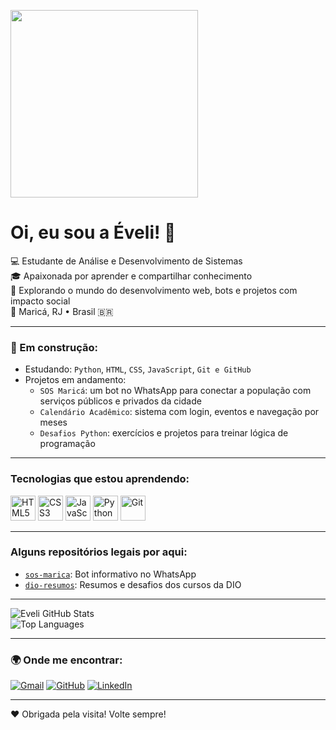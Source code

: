 <p align="left">
  <img src="https://media.giphy.com/media/L1R1tvI9svkIWwpVYr/giphy.gif" width="300" />
</p>

<h1 align="left">Oi, eu sou a Éveli! 👋</h1>

<p align="left">
  💻 Estudante de Análise e Desenvolvimento de Sistemas <br>
  🎓 Apaixonada por aprender e compartilhar conhecimento <br>
  🚀 Explorando o mundo do desenvolvimento web, bots e projetos com impacto social <br>
  📍 Maricá, RJ • Brasil 🇧🇷
</p>

---

### 🚧 Em construção:

-  Estudando: `Python`, `HTML`, `CSS`, `JavaScript`, `Git e GitHub`
-  Projetos em andamento:  
   - `SOS Maricá`: um bot no WhatsApp para conectar a população com serviços públicos e privados da cidade
   - `Calendário Acadêmico`: sistema com login, eventos e navegação por meses
   - `Desafios Python`: exercícios e projetos para treinar lógica de programação

---

###  Tecnologias que estou aprendendo:

<p align="left">
  <img src="https://cdn.jsdelivr.net/gh/devicons/devicon/icons/html5/html5-original.svg" height="40" alt="HTML5"/>
  <img src="https://cdn.jsdelivr.net/gh/devicons/devicon/icons/css3/css3-original.svg" height="40" alt="CSS3"/>
  <img src="https://cdn.jsdelivr.net/gh/devicons/devicon/icons/javascript/javascript-original.svg" height="40" alt="JavaScript"/>
  <img src="https://cdn.jsdelivr.net/gh/devicons/devicon/icons/python/python-original.svg" height="40" alt="Python"/>
  <img src="https://cdn.jsdelivr.net/gh/devicons/devicon/icons/git/git-original.svg" height="40" alt="Git"/>
</p>

---

###  Alguns repositórios legais por aqui:

-  [`sos-marica`](https://github.com/Eveli-lima/sos_marica): Bot informativo no WhatsApp
-  [`dio-resumos`](https://github.com/Eveli-lima/dio-resumos): Resumos e desafios dos cursos da DIO

---

<p align="left">
  <img src="https://github-readme-stats.vercel.app/api?username=Eveli-lima&show_icons=true&theme=tokyonight" alt="Eveli GitHub Stats" />
  <br>
  <img src="https://github-readme-stats.vercel.app/api/top-langs/?username=Eveli-lima&layout=compact&theme=tokyonight" alt="Top Languages" />
</p>

---

### 🌍 Onde me encontrar:

[![Gmail](https://img.shields.io/badge/Email-eveliazevedo70@gmail.com-red?style=flat&logo=gmail)](mailto:eveliazevedo70@gmail.com)
[![GitHub](https://img.shields.io/badge/GitHub-Eveli--lima-black?style=flat&logo=github)](https://github.com/Eveli-lima)
[![LinkedIn](https://img.shields.io/badge/LinkedIn-em%20constru%C3%A7%C3%A3o-blue?style=flat&logo=linkedin)](#)


---

<p align="left"> ❤️ Obrigada pela visita! Volte sempre! </p>

